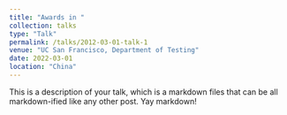 ```yaml
---
title: "Awards in "
collection: talks
type: "Talk"
permalink: /talks/2012-03-01-talk-1
venue: "UC San Francisco, Department of Testing"
date: 2022-03-01
location: "China"
---
```


This is a description of your talk, which is a markdown files that can be all markdown-ified like any other post. Yay markdown!
